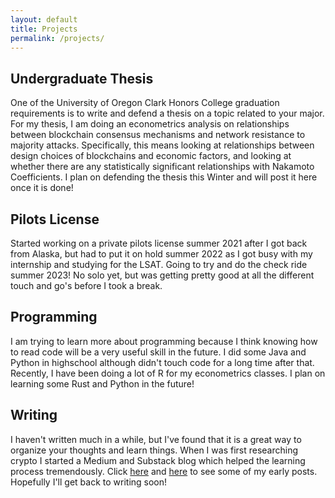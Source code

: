 ```yaml
---
layout: default
title: Projects
permalink: /projects/
---
```


## Undergraduate Thesis
One of the University of Oregon Clark Honors College graduation requirements is to write and defend a thesis on a topic related to your major. For my thesis, I am doing an econometrics analysis on relationships between blockchain consensus mechanisms and network resistance to majority attacks. Specifically, this means looking at relationships between design choices of blockchains and economic factors, and looking at whether there are any statistically significant relationships with Nakamoto Coefficients. I plan on defending the thesis this Winter and will post it here once it is done!

## Pilots License
Started working on a private pilots license summer 2021 after I got back from Alaska, but had to put it on hold summer 2022 as I got busy with my internship and studying for the LSAT. Going to try and do the check ride summer 2023! No solo yet, but was getting pretty good at all the different touch and go's before I took a break. 

## Programming
I am trying to learn more about programming because I think knowing how to read code will be a very useful skill in the future. I did some Java and Python in highschool although didn't touch code for a long time after that. Recently, I have been doing a lot of R for my econometrics classes. I plan on learning some Rust and Python in the future! 

## Writing
I haven't written much in a while, but I've found that it is a great way to organize your thoughts and learn things. When I was first researching crypto I started a Medium and Substack blog which helped the learning process tremendously. Click [here](https://krabbypatty.substack.com/) and [here](https://medium.com/@joeandersen) to see some of my early posts. Hopefully I'll get back to writing soon!
